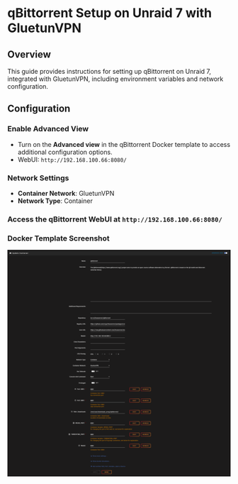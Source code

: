 # qBittorrent Setup on Unraid 7 with GluetunVPN

## Overview
This guide provides instructions for setting up qBittorrent on Unraid 7, integrated with GluetunVPN, including environment variables and network configuration.

## Configuration

### Enable Advanced View
- Turn on the **Advanced view** in the qBittorrent Docker template to access additional configuration options.
- WebUI: `http://192.168.100.66:8080/`

### Network Settings
- **Container Network**: GluetunVPN
- **Network Type**: Container

### Access the qBittorrent WebUI at `http://192.168.100.66:8080/`

### Docker Template Screenshot
![qBittorrent Docker Template](https://github.com/RzrZrx/Gluetun-qBittorrent-Port-Updater-Script-For-unRAID/blob/main/Setup/img/qBittorrent_7.0_template.png)


